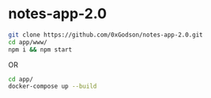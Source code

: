 # notes-app-2.0

```bash
git clone https://github.com/0xGodson/notes-app-2.0.git
cd app/www/
npm i && npm start
```

OR

```bash
cd app/
docker-compose up --build
```
